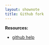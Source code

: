 ```yaml
---
layout: shownote
title: Github fork
---
```

__Resources:__

- [github help](http://help.github.com/fork-a-repo/)

